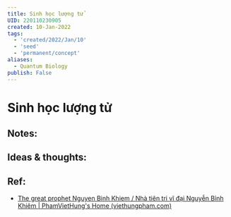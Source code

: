 ```yaml
---
title: Sinh học lượng tử
UID: 220110230905
created: 10-Jan-2022
tags:
  - 'created/2022/Jan/10'
  - 'seed'
  - 'permanent/concept'
aliases:
  - Quantum Biology
publish: False
---
```

# Sinh học lượng tử

## Notes:


## Ideas & thoughts:

## Ref:
- [The great prophet Nguyen Binh Khiem / Nhà tiên tri vĩ đại Nguyễn Bỉnh Khiêm | PhamVietHung's Home (viethungpham.com)](https://viethungpham.com/2021/03/30/the-great-prophet-nguyen-binh-khiem-nha-tien-tri-vi-dai-nguyen-binh-khiem/)
